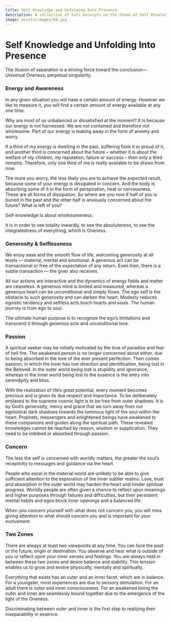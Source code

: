 ```yaml
---
title: Self Knowledge and Unfolding Into Presence
description: A collection of Sufi excerpts on the theme of Self Knowledge, Presence, and how to deepen one's practice of both.
image: assets/images/09.jpg
---
```


# Self Knowledge and Unfolding Into Presence

<div class="callout">
The illusion of separation is a driving force toward the conclusion—Universal Oneness, perpetual singularity.
</div>

### Energy and Awareness   

In any given situation you will have a certain amount of energy. However we like to measure it, you will find a certain amount of energy available at any one time. 

Why are most of us unbalanced or dissatisfied at the moment? It is because our energy is not harnessed. We are not contained and therefore not wholesome. Part of our energy is leaking away in the form of anxiety and worry. 

If a third of my energy is dwelling in the past, suffering from it or proud of it, and another third is concerned about the future – whether it is about the welfare of my children, my reputation, failure or success – then only a third remains. Therefore, only one third of me is really available to be drawn from now.  

The more you worry, the less likely you are to achieve the expected result, because some of your energy is dissipated in concern. And the body is absorbing some of it in the form of perspiration, heat or nervousness. These are all forms of dissipation. So where are you now if half of you is buried in the past and the other half is anxiously concerned about the future? What is left of you?

Self-knowledge is about wholesomeness. 

It is in order to see totality inwardly, to see the absoluteness, to see the integratedness of everything, which is Oneness. 

### Generosity & Selflessness    

We enjoy ease and the smooth flow of life, welcoming generosity at all levels — material, mental and emotional. A generous act can be transactional or free of the expectation of any return. Even then, there is a subtle transaction — the giver also receives. 

All our actions are interactive and the dynamics of energy fields and matter are ceaseless. A generous mind is limited and measured, whereas a generous heart can be unconditional and simply flows. The ego self is the obstacle to such generosity and can darken the heart. Modesty reduces egoistic tendency and selfless acts touch hearts and souls. The human journey is from ego to soul.      

<div class="callout">
The ultimate human purpose is to recognize the ego’s limitations and transcend it through generous acts and unconditional love.
</div>

### Passion

A spiritual seeker may be initially motivated by the love of paradise and fear of hell fire. The awakened person is no longer concerned about either, due to being absorbed in the love of the ever present perfection. Then comes passion, in which the lover has lost direction and identification, being lost in the Beloved. In the outer world being lost is stupidity and ignorance, whereas in the inner world being lost to the essence is the entry into serendipity and bliss.

With the realization of life’s great potential, every moment becomes precious and is given its due respect and importance. To be deliberately enslaved to the supreme cosmic light is to be free from outer shadows. It is by God’s generosity, mercy and grace that we turn away from our egotistical dark shadows towards the luminous light of the soul within the heart. Prophets, messengers and enlightened beings have awakened to these companions and guides along the spiritual path. These revealed knowledges cannot be reached by reason, wisdom or supplication. They need to be imbibed or absorbed through passion.

### Concern     

The less the self is concerned with worldly matters, the greater the soul’s receptivity to messages and guidance via the heart.  

People who excel in the material world are unlikely to be able to give sufficient attention to the exploration of the inner subtler realms. Love, trust and absorption in the outer world may harden the heart and hinder spiritual progress. Worldly people are often given a chance to reflect upon meanings and higher purposes through failures and difficulties, but their persistent mental habits and egos block inner openings and a balanced life.  

When you concern yourself with what does not concern you, you will miss giving attention to what should concern you and is important for your evolvement.  

### Two Zones

There are always at least two viewpoints at any time. You can face the past or the future, origin or destination. You observe and hear what is outside of you or reflect upon your inner senses and feelings. You are always held in between these two zones and desire balance and stability. This tension enables us to grow and evolve physically, mentally and spiritually.   

Everything that exists has an outer and an inner facet, which are in balance. For a youngster, most experiences are due to sensory stimulation. For an adult there is outer and inner consciousness. For an awakened being the outer and inner are seamlessly bound together due to the emergence of the light of the Oneness.  

<div class="callout">
Discriminating between outer and inner is the first step to realizing their inseparability in essence.
</div>

